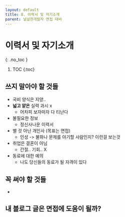 ```yaml
---
layout: default
title: 8. 이력서 및 자기소개
parent: 널널한개발자 면접 대비
---
```


# 이력서 및 자기소개
{: .no_toc }

1. TOC
{:toc}

## 쓰지 말아야 할 것들

- 국비 양식은 지양..
- **넓고 얕은** 실력 과시 x
  - 어차피 보자마자 다 티난다
- 불필요한 정보
  - 정신사나운 이력서
- 별 것 아닌 개인사 (목표는 면접)
  - 인성 -> 불화나 문제를 야기할 사람인지? 이런걸 보는것
- 취업은 결혼이 아님
  - 간절.. 기회.. X
- 동료에 대한 예의
  - 나도 당신들의 동료가 될 자격이 있다

## 꼭 써야 할 것들

- 

## 내 블로그 글은 면접에 도움이 될까?




